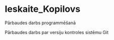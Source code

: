 # Ieskaite_Kopilovs
Pārbaudes darbs programmēšanā

Pārbaudes darbs par versiju kontroles sistēmu Git
